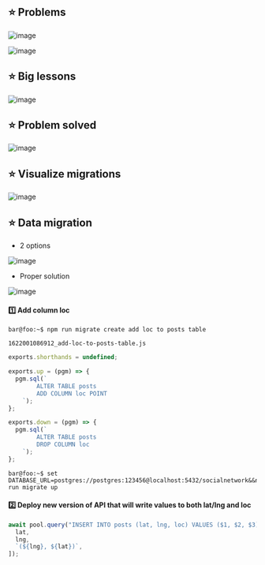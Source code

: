 ## :star: Problems

![image](https://user-images.githubusercontent.com/28957748/121934759-e7ddbf80-cd71-11eb-99aa-25a30fabe8b7.png)

![image](https://user-images.githubusercontent.com/28957748/121935562-c3361780-cd72-11eb-94ff-b0f404d14ef7.png)

## :star: Big lessons

![image](https://user-images.githubusercontent.com/28957748/121934558-a0efca00-cd71-11eb-92ca-dbdbe3cfc171.png)

## :star: Problem solved

![image](https://user-images.githubusercontent.com/28957748/121937587-085b4900-cd75-11eb-85cd-4dc2c3e10191.png)

## :star: Visualize migrations

![image](https://user-images.githubusercontent.com/28957748/121937330-c6ca9e00-cd74-11eb-9cf8-f6e23d11e517.png)

## :star: Data migration

- 2 options

![image](https://user-images.githubusercontent.com/28957748/121948040-f41d4900-cd80-11eb-9a82-76f115065046.png)

- Proper solution

![image](https://user-images.githubusercontent.com/28957748/121948399-668e2900-cd81-11eb-8d31-8185d21786bb.png)

#### :one: Add column loc
```console
bar@foo:~$ npm run migrate create add loc to posts table
```

`1622001086912_add-loc-to-posts-table.js`
```javascript
exports.shorthands = undefined;

exports.up = (pgm) => {
  pgm.sql(`
        ALTER TABLE posts
        ADD COLUMN loc POINT
    `);
};

exports.down = (pgm) => {
  pgm.sql(`
        ALTER TABLE posts
        DROP COLUMN loc
    `);
};
```

```console
bar@foo:~$ set DATABASE_URL=postgres://postgres:123456@localhost:5432/socialnetwork&&npm run migrate up
```

#### :two: Deploy new version of API that will write values to both lat/lng and loc
```javascript
await pool.query("INSERT INTO posts (lat, lng, loc) VALUES ($1, $2, $3)", [
  lat,
  lng,
  `(${lng}, ${lat})`,
]);
```


